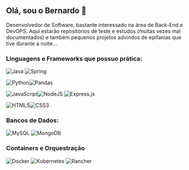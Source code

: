 <h2>Olá, sou o Bernardo 👋</h2>
Desenvolvedor de Software, bastante interessado na área de Back-End e DevOPS.
Aqui estarão repositórios de teste e estudos (muitas vezes mal documentados) e também pequenos projetos advindos de epifanias que tive durante a noite... 

### Linguagens e Frameworks que possuo prática:
![Java](https://img.shields.io/badge/java-%23ED8B00.svg?style=for-the-badge&logo=openjdk&logoColor=white) ![Spring](https://img.shields.io/badge/spring-%236DB33F.svg?style=for-the-badge&logo=spring&logoColor=white) 

![Python](https://img.shields.io/badge/python-3670A0?style=for-the-badge&logo=python&logoColor=ffdd54)![Pandas](https://img.shields.io/badge/pandas-%23150458.svg?style=for-the-badge&logo=pandas&logoColor=white) 

![JavaScript](https://img.shields.io/badge/javascript-%23323330.svg?style=for-the-badge&logo=javascript&logoColor=%23F7DF1E)![NodeJS](https://img.shields.io/badge/node.js-6DA55F?style=for-the-badge&logo=node.js&logoColor=white) ![Express.js](https://img.shields.io/badge/express.js-%23404d59.svg?style=for-the-badge&logo=express&logoColor=%2361DAFB) 

![HTML5](https://img.shields.io/badge/html5-%23E34F26.svg?style=for-the-badge&logo=html5&logoColor=white)![CSS3](https://img.shields.io/badge/css3-%231572B6.svg?style=for-the-badge&logo=css&logoColor=white)


### Bancos de Dados:
![MySQL](https://img.shields.io/badge/mysql-4479A1.svg?style=for-the-badge&logo=mysql&logoColor=white) ![MongoDB](https://img.shields.io/badge/MongoDB-%234ea94b.svg?style=for-the-badge&logo=mongodb&logoColor=white)


### Containers e Orquestração
![Docker](https://img.shields.io/badge/DOCKER-1000d3?style=for-the-badge&logo=docker&logoColor=ffffff) ![Kubernetes](https://img.shields.io/badge/Kubernetes-2fe4ea?style=for-the-badge&logo=kubernetes&logoColor=ffffff) ![Rancher](https://img.shields.io/badge/Rancher-23c0c5?style=for-the-badge&logo=rancher&logoColor=ffffff)


